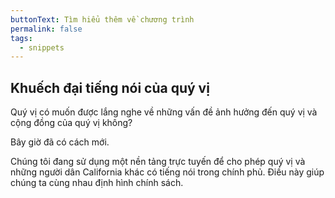 ```yaml
---
buttonText: Tìm hiểu thêm về chương trình
permalink: false
tags:
  - snippets
--- 
```

## Khuếch đại tiếng nói của quý vị

Quý vị có muốn được lắng nghe về những vấn đề ảnh hưởng đến quý vị và cộng đồng của quý vị không?

Bây giờ đã có cách mới.

Chúng tôi đang sử dụng một nền tảng trực tuyến để cho phép quý vị và những người dân California khác có tiếng nói trong chính phủ. Điều này giúp chúng ta cùng nhau định hình chính sách.